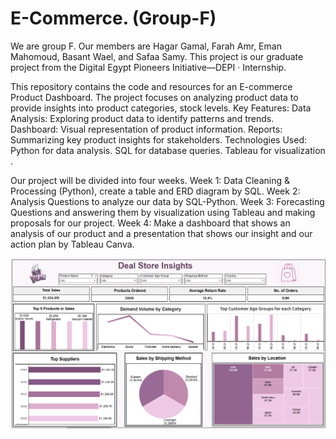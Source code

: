 # E-Commerce. (Group-F)
We are group F. Our members are Hagar Gamal, Farah Amr, Eman Mahomoud, Basant Wael, and Safaa Samy.
This project is our graduate project from the Digital Egypt Pioneers Initiative—DEPI · Internship.

This repository contains the code and resources for an E-commerce Product Dashboard. The project focuses on analyzing product data to provide insights into product categories, stock levels. 
Key Features: Data Analysis: Exploring product data to identify patterns and trends.  
Dashboard: Visual representation of product information.
Reports: Summarizing key product insights for stakeholders.
Technologies Used: Python for data analysis.  SQL for database queries.  Tableau for visualization .

Our project will be divided into four weeks. Week 1: Data Cleaning & Processing (Python), create a table and ERD diagram by SQL.
Week 2: Analysis Questions to analyze our data by SQL-Python.
Week 3: Forecasting Questions and answering them by visualization using Tableau and making proposals for our project.
Week 4: Make a dashboard that shows an analysis of our product and a presentation that shows our insight and our action plan by Tableau Canva.

![E-Commerce final Dashboard  ](https://github.com/Safaa9924/E-Commerce_-Group-F/blob/main/Deal%20Store%20final%20Dashboard%20.png?raw=true)
